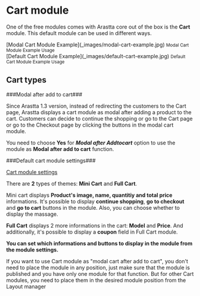 Cart module
===========

One of the free modules comes with Arastta core out of the box is the **Cart** module. This default module can be used in different ways.

<div class="uk-grid" data-uk-grid-margin>
  <div class="uk-width-medium-1-2">
  [Modal Cart Module Example](_images/modal-cart-example.jpg)
  <small>Modal Cart Module Example Usage</small>
  </div>
  <div class="uk-width-medium-1-2">
  [Default Cart Module Example](_images/default-cart-example.jpg)
  <small>Default Cart Module Example Usage</small>
  </div>  
</div>

Cart types
----------

###Modal after add to cart###

Since Arastta 1.3 version, instead of redirecting the customers to the Cart page, Arastta displays a cart module as modal after adding a product to the cart. Customers can decide to continue the shopping or go to the Cart page or go to the Checkout page by clicking the buttons in the modal cart module.

You need to choose **Yes** for ***Modal after Addtocart*** option to use the module as **Modal after add to cart** function.

###Default cart module settings###

[Cart module settings](_images/cart-settings.jpg)

There are **2** types of themes: **Mini Cart** and **Full Cart**.

Mini cart displays **Product's image, name, quantitiy and total price** informations. It's possible to display **continue shopping**, **go to checkout** and **go to cart** buttons in the module. Also, you can choose whether to display the massage.

**Full Cart** displays 2 more informations in the cart: **Model** and **Price**. And additionally, it's possible to display a **coupon** field in Full Cart module.

**You can set which informations and buttons to display in the module from the module settings.**

<div class="uk-alert">If you want to use Cart module as "modal cart after add to cart", you don't need to place the module in any position, just make sure that the module is published and you have only one module for that function. But for other Cart modules, you need to place them in the desired module position from the Layout manager</div>

